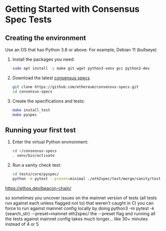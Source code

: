 # Getting Started with Consensus Spec Tests

## Creating the environment

Use an OS that has Python 3.8 or above. For example, Debian 11 (bullseye)

1. Install the packages you need:
   ```sh
   sudo apt install -y make git wget python3-venv gcc python3-dev
   ```
1. Download the latest [consensus specs](https://github.com/ethereum/consensus-specs)
   ```sh
   git clone https://github.com/ethereum/consensus-specs.git
   cd consensus-specs
   ```
1. Create the specifications and tests:   
   ```sh
   make install_test
   make pyspec
   ```

## Running your first test


1. Enter the virtual Python environment:
   ```sh
   cd ~/consensus-specs
   . venv/bin/activate
   ```
2. Run a sanity check test:
   ```sh 
   cd tests/core/pyspec/
   python -m pytest --preset=minimal ./eth2spec/test/merge/sanity/test_blocks.py 
   ```


https://ethos.dev/beacon-chain/






so sometimes you uncover issues on the mainnet version of tests (all tests run against each unless flagged not to) that weren't caught in CI
you can force to run against mainnet config locally by doing python3 -m pytest -k {search_str} --preset=mainnet eth2spec/
the --preset flag
and running all the tests against mainnet config takes much longer... like 30+ minutes instead of 4 or 5



